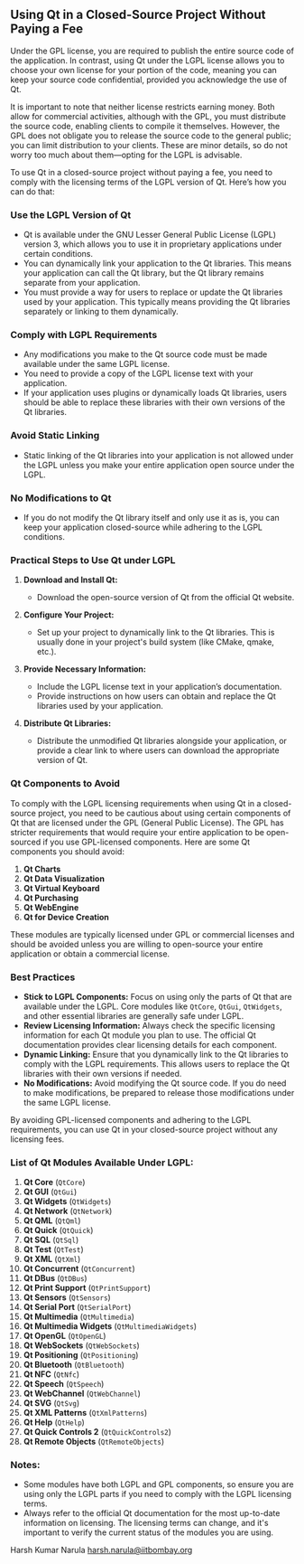 ## Using Qt in a Closed-Source Project Without Paying a Fee

Under the GPL license, you are required to publish the entire source code of the application. In contrast, using Qt under the LGPL license allows you to choose your own license for your portion of the code, meaning you can keep your source code confidential, provided you acknowledge the use of Qt.

It is important to note that neither license restricts earning money. Both allow for commercial activities, although with the GPL, you must distribute the source code, enabling clients to compile it themselves. However, the GPL does not obligate you to release the source code to the general public; you can limit distribution to your clients. These are minor details, so do not worry too much about them—opting for the LGPL is advisable.

To use Qt in a closed-source project without paying a fee, you need to comply with the licensing terms of the LGPL version of Qt. Here’s how you can do that:

### Use the LGPL Version of Qt
- Qt is available under the GNU Lesser General Public License (LGPL) version 3, which allows you to use it in proprietary applications under certain conditions.
- You can dynamically link your application to the Qt libraries. This means your application can call the Qt library, but the Qt library remains separate from your application.
- You must provide a way for users to replace or update the Qt libraries used by your application. This typically means providing the Qt libraries separately or linking to them dynamically.

### Comply with LGPL Requirements
- Any modifications you make to the Qt source code must be made available under the same LGPL license.
- You need to provide a copy of the LGPL license text with your application.
- If your application uses plugins or dynamically loads Qt libraries, users should be able to replace these libraries with their own versions of the Qt libraries.

### Avoid Static Linking
- Static linking of the Qt libraries into your application is not allowed under the LGPL unless you make your entire application open source under the LGPL.

### No Modifications to Qt
- If you do not modify the Qt library itself and only use it as is, you can keep your application closed-source while adhering to the LGPL conditions.

### Practical Steps to Use Qt under LGPL

1. **Download and Install Qt:**
   - Download the open-source version of Qt from the official Qt website.

2. **Configure Your Project:**
   - Set up your project to dynamically link to the Qt libraries. This is usually done in your project's build system (like CMake, qmake, etc.).

3. **Provide Necessary Information:**
   - Include the LGPL license text in your application’s documentation.
   - Provide instructions on how users can obtain and replace the Qt libraries used by your application.

4. **Distribute Qt Libraries:**
   - Distribute the unmodified Qt libraries alongside your application, or provide a clear link to where users can download the appropriate version of Qt.

### Qt Components to Avoid

To comply with the LGPL licensing requirements when using Qt in a closed-source project, you need to be cautious about using certain components of Qt that are licensed under the GPL (General Public License). The GPL has stricter requirements that would require your entire application to be open-sourced if you use GPL-licensed components. Here are some Qt components you should avoid:

1. **Qt Charts**
2. **Qt Data Visualization**
3. **Qt Virtual Keyboard**
4. **Qt Purchasing**
5. **Qt WebEngine**
6. **Qt for Device Creation**

These modules are typically licensed under GPL or commercial licenses and should be avoided unless you are willing to open-source your entire application or obtain a commercial license.

### Best Practices

- **Stick to LGPL Components:** Focus on using only the parts of Qt that are available under the LGPL. Core modules like `QtCore`, `QtGui`, `QtWidgets`, and other essential libraries are generally safe under LGPL.
- **Review Licensing Information:** Always check the specific licensing information for each Qt module you plan to use. The official Qt documentation provides clear licensing details for each component.
- **Dynamic Linking:** Ensure that you dynamically link to the Qt libraries to comply with the LGPL requirements. This allows users to replace the Qt libraries with their own versions if needed.
- **No Modifications:** Avoid modifying the Qt source code. If you do need to make modifications, be prepared to release those modifications under the same LGPL license.

By avoiding GPL-licensed components and adhering to the LGPL requirements, you can use Qt in your closed-source project without any licensing fees.

### List of Qt Modules Available Under LGPL:

1. **Qt Core** (`QtCore`)
2. **Qt GUI** (`QtGui`)
3. **Qt Widgets** (`QtWidgets`)
4. **Qt Network** (`QtNetwork`)
5. **Qt QML** (`QtQml`)
6. **Qt Quick** (`QtQuick`)
7. **Qt SQL** (`QtSql`)
8. **Qt Test** (`QtTest`)
9. **Qt XML** (`QtXml`)
10. **Qt Concurrent** (`QtConcurrent`)
11. **Qt DBus** (`QtDBus`)
12. **Qt Print Support** (`QtPrintSupport`)
13. **Qt Sensors** (`QtSensors`)
14. **Qt Serial Port** (`QtSerialPort`)
15. **Qt Multimedia** (`QtMultimedia`)
16. **Qt Multimedia Widgets** (`QtMultimediaWidgets`)
17. **Qt OpenGL** (`QtOpenGL`)
18. **Qt WebSockets** (`QtWebSockets`)
19. **Qt Positioning** (`QtPositioning`)
20. **Qt Bluetooth** (`QtBluetooth`)
21. **Qt NFC** (`QtNfc`)
22. **Qt Speech** (`QtSpeech`)
23. **Qt WebChannel** (`QtWebChannel`)
24. **Qt SVG** (`QtSvg`)
25. **Qt XML Patterns** (`QtXmlPatterns`)
26. **Qt Help** (`QtHelp`)
27. **Qt Quick Controls 2** (`QtQuickControls2`)
28. **Qt Remote Objects** (`QtRemoteObjects`)

### Notes:

- Some modules have both LGPL and GPL components, so ensure you are using only the LGPL parts if you need to comply with the LGPL licensing terms.
- Always refer to the official Qt documentation for the most up-to-date information on licensing. The licensing terms can change, and it's important to verify the current status of the modules you are using.

Harsh Kumar Narula
<harsh.narula@iitbombay.org>

